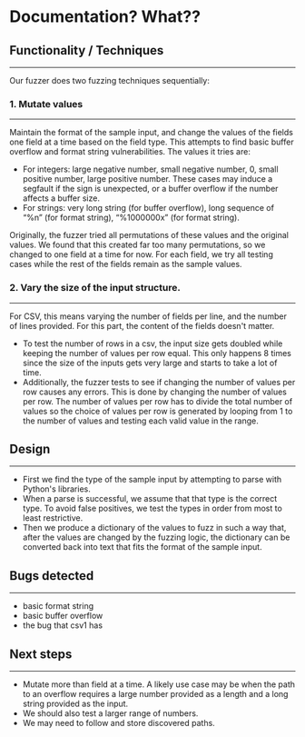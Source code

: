 # Documentation? What??

## Functionality / Techniques
---
Our fuzzer does two fuzzing techniques sequentially:  
### 1. Mutate values
---
Maintain the format of the sample input, and change the values of the fields one field at a time based on the field type. This attempts to find basic buffer overflow and format string vulnerabilities. The values it tries are:  
   - For integers: large negative number, small negative number, 0, small positive number, large positive number. These cases may induce a segfault if the sign is unexpected, or a buffer overflow if the number affects a buffer size.
   - For strings: very long string (for buffer overflow), long sequence of “%n” (for format string), “%1000000x” (for format string).   

Originally, the fuzzer tried all permutations of these values and the original values. We found that this created far too many permutations, so we changed to one field at a time for now. For each field, we try all testing cases while the rest of the fields remain as the sample values.

### 2. Vary the size of the input structure.  
---
For CSV, this means varying the number of fields per line, and the number of lines provided. For this part, the content of the fields doesn't matter.  
- To test the number of rows in a csv, the input size gets doubled while keeping the number of values per row equal. This only happens 8 times since the size of the inputs gets very large and starts to take a lot of time.   
- Additionally, the fuzzer tests to see if changing the number of values per row causes any errors. This is done by changing the number of values per row. The number of values per row has to divide the total number of values so the choice of values per row is generated by looping from 1 to the number of values and testing each valid value in the range.
## Design
---  
- First we find the type of the sample input by attempting to parse with Python's libraries. 
- When a parse is successful, we assume that that type is the correct type. To avoid false positives, we test the types in order from most to least restrictive.  
- Then we produce a dictionary of the values to fuzz in such a way that, after the values are changed by the fuzzing logic, the dictionary can be converted back into text that fits the format of the sample input.
## Bugs detected
---
- basic format string
- basic buffer overflow
- the bug that csv1 has
## Next steps
---
- Mutate more than field at a time. A likely use case may be when the path to an overflow requires a large number provided as a length and a long string provided as the input.
- We should also test a larger range of numbers.
- We may need to follow and store discovered paths.